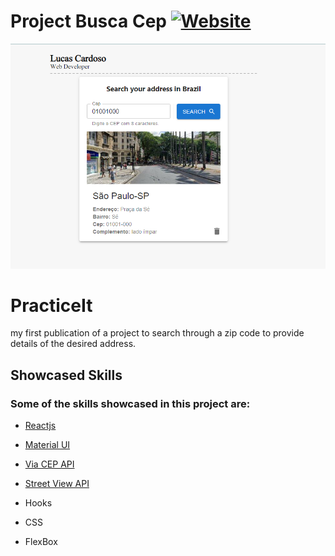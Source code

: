 # Project Busca Cep [![Website](https://img.shields.io/website?url=https%3A%2F%2Flucass-martinss.github.io%2Fbusca-cep%2F)](https://lucass-martinss.github.io/busca-cep/)
![](./images/busca-cep.png)

# PracticeIt
my first publication of a project to search through a zip code to provide details of the desired address.

## Showcased Skills
### Some of the skills showcased in this project are:

* [Reactjs](https://github.com/facebook/create-react-app)

* [Material UI](https://github.com/mui/material-ui)

* [Via CEP API](https://viacep.com.br/)

* [Street View API](https://developers.google.com/maps/documentation/streetview)

* Hooks

* CSS

* FlexBox
